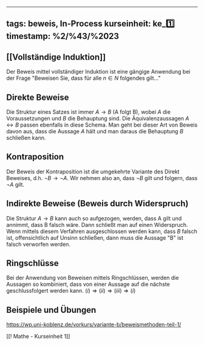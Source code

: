 
---
tags: beweis, In-Process
kurseinheit: ke_1️⃣
timestamp: %2/%43/%2023
---

## [[Vollständige Induktion]]
Der Beweis mittel vollständiger Induktion ist eine gängige Anwendung bei der Frage "Beweisen Sie, dass für alle $n \in N$ folgendes gilt..."

## Direkte Beweise
Die Struktur eines Satzes ist immer $A \rightarrow B$ (A folgt B), wobei $A$ die Voraussetzungen und $B$ die Behauptung sind.
Die Äquivalenzaussagen $A \leftrightarrow B$ passen ebenfalls in diese Schema.
Man geht bei dieser Art von Beweis davon aus, dass die Aussage $A$ hält und man daraus die Behauptung $B$ schließen kann.

## Kontraposition
Der Beweis der Kontraposition ist die umgekehrte Variante des Direkt Beweises, d.h. $\neg B \rightarrow \neg A$. Wir nehmen also an, dass $\neg B$ gilt und folgern, dass $\neg A$ gilt. 

## Indirekte Beweise (Beweis durch Widerspruch)
Die Struktur $A \rightarrow B$ kann auch so aufgezogen, werden, dass A gilt und annimmt, dass B falsch wäre. Dann schließt man auf einen Widerspruch. Wenn mittels diesem Verfahren ausgeschlossen werden kann, dass $B$ falsch ist, offensichtlich auf Unsinn schließen, dann muss die Aussage "B" ist falsch verworfen werden.

## Ringschlüsse
Bei der Anwendung von Beweisen mittels Ringschlüssen, werden die Aussagen so kombiniert, dass von einer Aussage auf die nächste geschlussfolgert werden kann.
$(i) \Rightarrow (ii) \Rightarrow (iii) \Rightarrow (i)$


## Beispiele und Übungen
https://wp.uni-koblenz.de/vorkurs/variante-b/beweismethoden-teil-1/




[[! Mathe - Kurseinheit 1]]